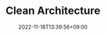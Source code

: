 ---
title: "Clean Architecture"
date: 2022-11-18T13:39:56+09:00
draft: true
categories:
- Android
tags:
- Android
---